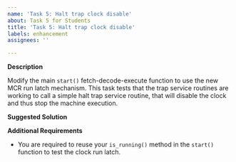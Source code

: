 ```yaml
---
name: 'Task 5: Halt trap clock disable'
about: Task 5 for Students
title: 'Task 5: Halt trap clock disable'
labels: enhancement
assignees: ''

---
```


**Description**

Modify the main `start()` fetch-decode-execute function to
use the new MCR run latch mechanism.  This task tests that
the trap service routines are working to call a simple
halt trap service routine, that will disable the clock
and thus stop the machine execution.

**Suggested Solution**


**Additional Requirements**

- You are required to reuse your `is_running()` method in the
  `start()` function to test the clock run latch.

